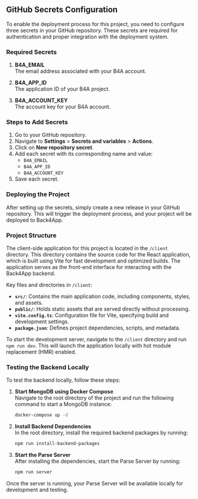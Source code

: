 ## GitHub Secrets Configuration

To enable the deployment process for this project, you need to configure three secrets in your GitHub repository. These secrets are required for authentication and proper integration with the deployment system.

### Required Secrets

1. **B4A_EMAIL**  
   The email address associated with your B4A account.

2. **B4A_APP_ID**  
   The application ID of your B4A project.

3. **B4A_ACCOUNT_KEY**  
   The account key for your B4A account.

### Steps to Add Secrets

1. Go to your GitHub repository.
2. Navigate to **Settings** > **Secrets and variables** > **Actions**.
3. Click on **New repository secret**.
4. Add each secret with its corresponding name and value:
   - `B4A_EMAIL`
   - `B4A_APP_ID`
   - `B4A_ACCOUNT_KEY`
5. Save each secret.

### Deploying the Project

After setting up the secrets, simply create a new release in your GitHub repository. This will trigger the deployment process, and your project will be deployed to Back4App.

### Project Structure

The client-side application for this project is located in the `/client` directory. This directory contains the source code for the React application, which is built using Vite for fast development and optimized builds. The application serves as the front-end interface for interacting with the Back4App backend.

Key files and directories in `/client`:
- **`src/`**: Contains the main application code, including components, styles, and assets.
- **`public/`**: Holds static assets that are served directly without processing.
- **`vite.config.ts`**: Configuration file for Vite, specifying build and development settings.
- **`package.json`**: Defines project dependencies, scripts, and metadata.

To start the development server, navigate to the `/client` directory and run `npm run dev`. This will launch the application locally with hot module replacement (HMR) enabled.

### Testing the Backend Locally

To test the backend locally, follow these steps:

1. **Start MongoDB using Docker Compose**  
   Navigate to the root directory of the project and run the following command to start a MongoDB instance:
   ```bash
   docker-compose up -d
   ```

2. **Install Backend Dependencies**  
   In the root directory, install the required backend packages by running:
   ```bash
   npm run install-backend-packages
   ```

3. **Start the Parse Server**  
   After installing the dependencies, start the Parse Server by running:
   ```bash
   npm run server
   ```

Once the server is running, your Parse Server will be available locally for development and testing.